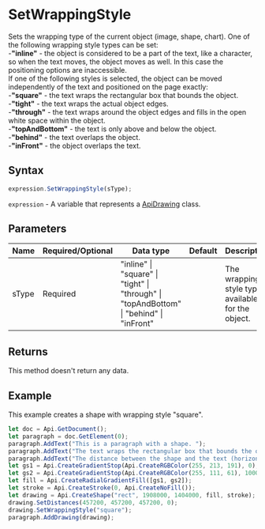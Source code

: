 # SetWrappingStyle

Sets the wrapping type of the current object (image, shape, chart). One of the following wrapping style types can be set:\
-**"inline"** - the object is considered to be a part of the text, like a character, so when the text moves, the object moves as well. In this case the positioning options are inaccessible.\
If one of the following styles is selected, the object can be moved independently of the text and positioned on the page exactly:\
-**"square"** - the text wraps the rectangular box that bounds the object.\
-**"tight"** - the text wraps the actual object edges.\
-**"through"** - the text wraps around the object edges and fills in the open white space within the object.\
-**"topAndBottom"** - the text is only above and below the object.\
-**"behind"** - the text overlaps the object.\
-**"inFront"** - the object overlaps the text.

## Syntax

```javascript
expression.SetWrappingStyle(sType);
```

`expression` - A variable that represents a [ApiDrawing](../ApiDrawing.md) class.

## Parameters

| **Name** | **Required/Optional** | **Data type** | **Default** | **Description** |
| ------------- | ------------- | ------------- | ------------- | ------------- |
| sType | Required | "inline" \| "square" \| "tight" \| "through" \| "topAndBottom" \| "behind" \| "inFront" |  | The wrapping style type available for the object. |

## Returns

This method doesn't return any data.

## Example

This example creates a shape with wrapping style "square".

```javascript editor-docx
let doc = Api.GetDocument();
let paragraph = doc.GetElement(0);
paragraph.AddText("This is a paragraph with a shape. ");
paragraph.AddText("The text wraps the rectangular box that bounds the object. ");
paragraph.AddText("The distance between the shape and the text (horizontally) is half an inch (457200 English measure units).");
let gs1 = Api.CreateGradientStop(Api.CreateRGBColor(255, 213, 191), 0);
let gs2 = Api.CreateGradientStop(Api.CreateRGBColor(255, 111, 61), 100000);
let fill = Api.CreateRadialGradientFill([gs1, gs2]);
let stroke = Api.CreateStroke(0, Api.CreateNoFill());
let drawing = Api.CreateShape("rect", 1908000, 1404000, fill, stroke);
drawing.SetDistances(457200, 457200, 457200, 0);
drawing.SetWrappingStyle("square");
paragraph.AddDrawing(drawing);
```

